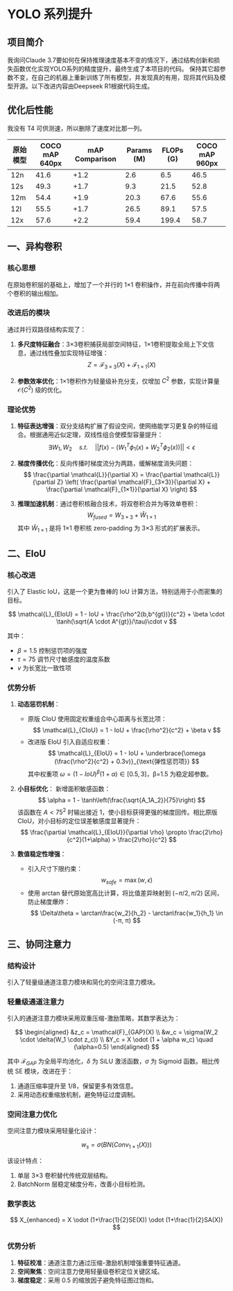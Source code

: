 # YOLO 系列提升

## 项目简介

我询问Claude 3.7要如何在保持推理速度基本不变的情况下，通过结构创新和损失函数优化实现YOLO系列的精度提升，最终生成了本项目的代码。
保持其它超参数不变，在自己的机器上重新训练了所有模型，并发现真的有用，现将其代码及模型开源。以下改进内容由Deepseek R1根据代码生成。

## 优化后性能

我没有 T4 可供测速，所以删除了速度对比那一列。

| 原始模型 | COCO mAP 640px | mAP Comparison | Params (M) | FLOPs (G) | COCO mAP 960px |
|----------|----------------|----------------|------------|-----------|----------------|
| 12n      | 41.6           | +1.2           | 2.6        | 6.5       | 46.5           |
| 12s      | 49.3           | +1.7           | 9.3        | 21.5      | 52.8           |
| 12m      | 54.4           | +1.9           | 20.3       | 67.6      | 55.6           |
| 12l      | 55.5           | +1.7           | 26.5       | 89.1      | 57.5           |
| 12x      | 57.6           | +2.2           | 59.4       | 199.4     | 58.7           |

## 一、异构卷积

### 核心思想

在原始卷积层的基础上，增加了一个并行的 1×1 卷积操作，并在前向传播中将两个卷积的输出相加。

### 改进后的模块

通过并行双路径结构实现了：

1. **多尺度特征融合**：3×3卷积捕获局部空间特征，1×1卷积提取全局上下文信息，通过线性叠加实现特征增强：
   $$
   Z = \mathcal{F}_{3×3}(X) + \mathcal{F}_{1×1}(X)
   $$

2. **参数效率优化**：1×1卷积作为轻量级补充分支，仅增加 $C^2$ 参数，实现计算量 $\mathcal{O}(C^2)$ 级的优化。

### 理论优势

1. **特征表达增强**：双分支结构扩展了假设空间，使网络能学习更复杂的特征组合。根据通用近似定理，双线性组合使模型容量提升：
   $$
   \exists W_1,W_2 \quad s.t. \quad ||f(x)-(W_1^T\phi_1(x)+W_2^T\phi_2(x))|| < \epsilon
   $$

2. **梯度传播优化**：反向传播时梯度流分为两路，缓解梯度消失问题：
   $$
   \frac{\partial \mathcal{L}}{\partial X} = \frac{\partial \mathcal{L}}{\partial Z} \left( \frac{\partial \mathcal{F}_{3×3}}{\partial X} + \frac{\partial \mathcal{F}_{1×1}}{\partial X} \right)
   $$

3. **推理加速机制**：通过卷积核融合技术，将双卷积合并为等效单卷积：
   $$
   W_{fused} = W_{3×3} + \hat{W}_{1×1}
   $$
   其中 $\hat{W}_{1×1}$ 是将 1×1 卷积核 zero-padding 为 3×3 形式的扩展表示。

## 二、EIoU

### 核心改进

引入了 Elastic IoU，这是一个更为鲁棒的 IoU 计算方法，特别适用于小而密集的目标。

$$
\mathcal{L}_{EIoU} = 1 - IoU + \frac{\rho^2(b,b^{gt})}{c^2} + \beta \cdot \tanh(\sqrt{A \cdot A^{gt}}/\tau)\cdot v
$$

其中：

- $\beta=1.5$ 控制惩罚项的强度
- $\tau=75$ 调节尺寸敏感度的温度系数
- $v$ 为长宽比一致性项

### 优势分析

1. **动态惩罚机制**：
   - 原版 CIoU 使用固定权重组合中心距离与长宽比项：
     $$
     \mathcal{L}_{CIoU} = 1 - IoU + \frac{\rho^2}{c^2} + \beta v
     $$
   - 改进版 EIoU 引入自适应权重：
     $$
     \mathcal{L}_{EIoU} = 1 - IoU + \underbrace{\omega (\frac{\rho^2}{c^2} + 0.3v)}_{\text{弹性惩罚项}}
     $$
     其中权重项 $\omega = (1-IoU)^\beta(1+\alpha)\in[0.5,3]$，β=1.5 为稳定超参数。

2. **小目标优化**：
   新增面积敏感函数：
   $$
   \alpha = 1 - \tanh\left(\frac{\sqrt{A_1A_2}}{75}\right)
   $$
   该函数在 $A<75^2$ 时输出接近 1，使小目标获得更强的梯度回传。相比原版 CIoU，对小目标的定位误差敏感度显著提升：
   $$
   \frac{\partial \mathcal{L}_{EIoU}}{\partial \rho} \propto \frac{2\rho}{c^2}(1+\alpha) > \frac{2\rho}{c^2}
   $$

3. **数值稳定性增强**：
   - 引入尺寸下限约束：
     $$
     w_{safe} = \max(w, \epsilon)
     $$
   - 使用 arctan 替代原始宽高比计算，将比值差异映射到 $(-π/2, π/2)$ 区间，防止梯度爆炸：
     $$
     \Delta\theta = \arctan\frac{w_2}{h_2} - \arctan\frac{w_1}{h_1} \in (-π, π)
     $$

## 三、协同注意力

### 结构设计

引入了轻量级通道注意力模块和简化的空间注意力模块。

### 轻量级通道注意力

引入的通道注意力模块采用双重压缩-激励策略，其数学表达为：

$$
\begin{aligned}
&z_c = \mathcal{F}_{GAP}(X) \\
&w_c = \sigma(W_2 \cdot \delta(W_1 \cdot z_c)) \\
&Y_c = X \odot (1 + \alpha w_c) \quad (\alpha=0.5)
\end{aligned}
$$

其中 $\mathcal{F}_{GAP}$ 为全局平均池化，$\delta$ 为 SiLU 激活函数，$\sigma$ 为 Sigmoid 函数。相比传统 SE 模块，改进在于：

1. 通道压缩率提升至 1/8，保留更多有效信息。
2. 采用动态权重缩放机制，避免特征过度调制。

### 空间注意力优化

空间注意力模块采用轻量化设计：

$$
w_s = \sigma(BN(Conv_{1\times1}(X)))
$$

该设计特点：

1. 单层 3×3 卷积替代传统双层结构。
2. BatchNorm 层稳定梯度分布，改善小目标检测。

### 数学表达

$$
X_{enhanced} = X \odot (1+\frac{1}{2}SE(X)) \odot (1+\frac{1}{2}SA(X))
$$

### 优势分析

1. **特征校准**：通道注意力通过压缩-激励机制增强重要特征通道。
2. **空间聚焦**：空间注意力使用轻量级卷积定位关键区域。
3. **梯度稳定**：采用 0.5 的缩放因子避免特征图过饱和。
